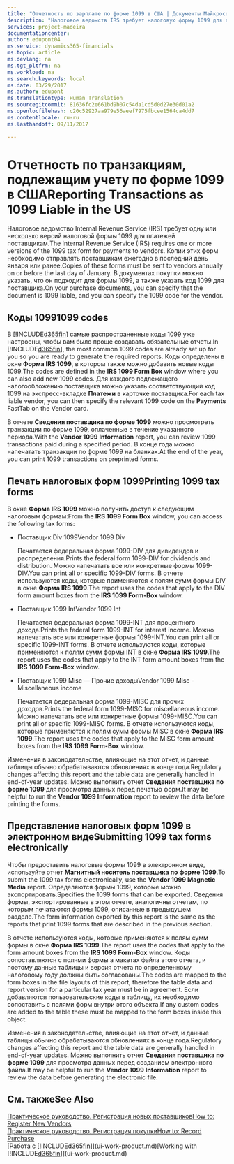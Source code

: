 ```yaml
---
title: "Отчетность по зарплате по форме 1099 в США | Документы Майкрософт"
description: "Налоговое ведомств IRS требует налоговую форму 1099 для платежей поставщикам, и вы можете указать, что документ продажи подлежит учету по форме 1099, и задать код 1099 для поставщика."
services: project-madeira
documentationcenter: 
author: edupont04
ms.service: dynamics365-financials
ms.topic: article
ms.devlang: na
ms.tgt_pltfrm: na
ms.workload: na
ms.search.keywords: local
ms.date: 03/29/2017
ms.author: edupont
ms.translationtype: Human Translation
ms.sourcegitcommit: 81636fc2e661bd9b07c54da1cd5d0d27e30d01a2
ms.openlocfilehash: c20c52927aa979e56aeef7975fbcee1564ca4dd7
ms.contentlocale: ru-ru
ms.lasthandoff: 09/11/2017

---
```

# <a name="reporting-transactions-as-1099-liable-in-the-us"></a><span data-ttu-id="29d2c-103">Отчетность по транзакциям, подлежащим учету по форме 1099 в США</span><span class="sxs-lookup"><span data-stu-id="29d2c-103">Reporting Transactions as 1099 Liable in the US</span></span>

<span data-ttu-id="29d2c-104">Налоговое ведомство Internal Revenue Service (IRS) требует одну или несколько версий налоговой формы 1099 для платежей поставщикам.</span><span class="sxs-lookup"><span data-stu-id="29d2c-104">The Internal Revenue Service (IRS) requires one or more versions of the 1099 tax form for payments to vendors.</span></span> <span data-ttu-id="29d2c-105">Копии этих форм необходимо отправлять поставщикам ежегодно в последний день января или ранее.</span><span class="sxs-lookup"><span data-stu-id="29d2c-105">Copies of these forms must be sent to vendors annually on or before the last day of January.</span></span> <span data-ttu-id="29d2c-106">В документах покупки можно указать, что он подходит для формы 1099, а также указать код 1099 для поставщика.</span><span class="sxs-lookup"><span data-stu-id="29d2c-106">On your purchase documents, you can specify that the document is 1099 liable, and you can specify the 1099 code for the vendor.</span></span>  

## <a name="1099-codes"></a><span data-ttu-id="29d2c-107">Коды 1099</span><span class="sxs-lookup"><span data-stu-id="29d2c-107">1099 codes</span></span>
<span data-ttu-id="29d2c-108">В [!INCLUDE[d365fin](includes/d365fin_md.md)] самые распространенные коды 1099 уже настроены, чтобы вам было проще создавать обязательные отчеты.</span><span class="sxs-lookup"><span data-stu-id="29d2c-108">In [!INCLUDE[d365fin](includes/d365fin_md.md)], the most common 1099 codes are already set up for you so you are ready to generate the required reports.</span></span> <span data-ttu-id="29d2c-109">Коды определены в окне **Форма IRS 1099**, в котором также можно добавить новые коды 1099.</span><span class="sxs-lookup"><span data-stu-id="29d2c-109">The codes are defined in the **IRS 1099 Form Box** window where you can also add new 1099 codes.</span></span> <span data-ttu-id="29d2c-110">Для каждого подлежащего налогообложению поставщика можно указать соответствующий код 1099 на экспресс-вкладке **Платежи** в карточке поставщика.</span><span class="sxs-lookup"><span data-stu-id="29d2c-110">For each tax liable vendor, you can then specify the relevant 1099 code on the **Payments** FastTab on the Vendor card.</span></span>  

<span data-ttu-id="29d2c-111">В отчете **Сведения поставщика по форме 1099** можно просмотреть транзакции по форме 1099, оплаченные в течение указанного периода.</span><span class="sxs-lookup"><span data-stu-id="29d2c-111">With the **Vendor 1099 Information** report, you can review 1099 transactions paid during a specified period.</span></span> <span data-ttu-id="29d2c-112">В конце года можно напечатать транзакции по форме 1099 на бланках.</span><span class="sxs-lookup"><span data-stu-id="29d2c-112">At the end of the year, you can print 1099 transactions on preprinted forms.</span></span>  

## <a name="printing-1099-tax-forms"></a><span data-ttu-id="29d2c-113">Печать налоговых форм 1099</span><span class="sxs-lookup"><span data-stu-id="29d2c-113">Printing 1099 tax forms</span></span>
<span data-ttu-id="29d2c-114">В окне **Форма IRS 1099** можно получить доступ к следующим налоговым формам:</span><span class="sxs-lookup"><span data-stu-id="29d2c-114">From the **IRS 1099 Form Box** window, you can access the following tax forms:</span></span>  

* <span data-ttu-id="29d2c-115">Поставщик Div 1099</span><span class="sxs-lookup"><span data-stu-id="29d2c-115">Vendor 1099 Div</span></span>  

  <span data-ttu-id="29d2c-116">Печатается федеральная форма 1099-DIV для дивидендов и распределения.</span><span class="sxs-lookup"><span data-stu-id="29d2c-116">Prints the federal form 1099-DIV for dividends and distribution.</span></span> <span data-ttu-id="29d2c-117">Можно напечатать все или конкретные формы 1099-DIV.</span><span class="sxs-lookup"><span data-stu-id="29d2c-117">You can print all or specific 1099-DIV forms.</span></span> <span data-ttu-id="29d2c-118">В отчете используются коды, которые применяются к полям сумм формы DIV в окне **Форма IRS 1099**.</span><span class="sxs-lookup"><span data-stu-id="29d2c-118">The report uses the codes that apply to the DIV form amount boxes from the **IRS 1099 Form-Box** window.</span></span>  
* <span data-ttu-id="29d2c-119">Поставщик 1099 Int</span><span class="sxs-lookup"><span data-stu-id="29d2c-119">Vendor 1099 Int</span></span>  

  <span data-ttu-id="29d2c-120">Печатается федеральная форма 1099-INT для процентного дохода.</span><span class="sxs-lookup"><span data-stu-id="29d2c-120">Prints the federal form 1099-INT for interest income.</span></span> <span data-ttu-id="29d2c-121">Можно напечатать все или конкретные формы 1099-INT.</span><span class="sxs-lookup"><span data-stu-id="29d2c-121">You can print all or specific 1099-INT forms.</span></span> <span data-ttu-id="29d2c-122">В отчете используются коды, которые применяются к полям сумм формы INT в окне **Форма IRS 1099**.</span><span class="sxs-lookup"><span data-stu-id="29d2c-122">The report uses the codes that apply to the INT form amount boxes from the **IRS 1099 Form-Box** window.</span></span>  
* <span data-ttu-id="29d2c-123">Поставщик 1099 Misc — Прочие доходы</span><span class="sxs-lookup"><span data-stu-id="29d2c-123">Vendor 1099 Misc - Miscellaneous income</span></span>  

  <span data-ttu-id="29d2c-124">Печатается федеральная форма 1099-MISC для прочих доходов.</span><span class="sxs-lookup"><span data-stu-id="29d2c-124">Prints the federal form 1099-MISC for miscellaneous income.</span></span> <span data-ttu-id="29d2c-125">Можно напечатать все или конкретные формы 1099-MISC.</span><span class="sxs-lookup"><span data-stu-id="29d2c-125">You can print all or specific 1099-MISC forms.</span></span> <span data-ttu-id="29d2c-126">В отчете используются коды, которые применяются к полям сумм формы MISC в окне **Форма IRS 1099**.</span><span class="sxs-lookup"><span data-stu-id="29d2c-126">The report uses the codes that apply to the MISC form amount boxes from the **IRS 1099 Form-Box** window.</span></span>  

<span data-ttu-id="29d2c-127">Изменения в законодательстве, влияющие на этот отчет, и данные таблицы обычно обрабатываются обновлениях в конце года.</span><span class="sxs-lookup"><span data-stu-id="29d2c-127">Regulatory changes affecting this report and the table data are generally handled in end-of-year updates.</span></span>
<span data-ttu-id="29d2c-128">Можно выполнить отчет **Сведения поставщика по форме 1099** для просмотра данных перед печатью форм.</span><span class="sxs-lookup"><span data-stu-id="29d2c-128">It may be helpful to run the **Vendor 1099 Information** report to review the data before printing the forms.</span></span>

## <a name="submitting-1099-tax-forms-electronically"></a><span data-ttu-id="29d2c-129">Представление налоговых форм 1099 в электронном виде</span><span class="sxs-lookup"><span data-stu-id="29d2c-129">Submitting 1099 tax forms electronically</span></span>
<span data-ttu-id="29d2c-130">Чтобы предоставить налоговые формы 1099 в электронном виде, используйте отчет **Магнитный носитель поставщика по форме 1099**.</span><span class="sxs-lookup"><span data-stu-id="29d2c-130">To submit the 1099 tax forms electronically, use the **Vendor 1099 Magnetic Media** report.</span></span> <span data-ttu-id="29d2c-131">Определяются формы 1099, которые можно экспортировать.</span><span class="sxs-lookup"><span data-stu-id="29d2c-131">Specifies the 1099 forms that can be exported.</span></span> <span data-ttu-id="29d2c-132">Сведения формы, экспортированные в этом отчете, аналогичны отчетам, по которым печатаются формы 1099, описанные в предыдущем разделе.</span><span class="sxs-lookup"><span data-stu-id="29d2c-132">The form information exported by this report is the same as the reports that print 1099 forms that are described in the previous section.</span></span>  

<span data-ttu-id="29d2c-133">В отчете используются коды, которые применяются к полям сумм формы в окне **Форма IRS 1099**.</span><span class="sxs-lookup"><span data-stu-id="29d2c-133">The report uses the codes that apply to the form amount boxes from the **IRS 1099 Form-Box** window.</span></span> <span data-ttu-id="29d2c-134">Коды сопоставляются с полями формы a макетах файла этого отчета, и поэтому данные таблицы и версия отчета по определенному налоговому году должны быть согласованы.</span><span class="sxs-lookup"><span data-stu-id="29d2c-134">The codes are mapped to the form boxes in the file layouts of this report, therefore the table data and report version for a particular tax year must be in agreement.</span></span> <span data-ttu-id="29d2c-135">Если добавляются пользовательские коды в таблицу, их необходимо сопоставить с полями форм внутри этого объекта.</span><span class="sxs-lookup"><span data-stu-id="29d2c-135">If any custom codes are added to the table these must be mapped to the form boxes inside this object.</span></span>  

<span data-ttu-id="29d2c-136">Изменения в законодательстве, влияющие на этот отчет, и данные таблицы обычно обрабатываются обновлениях в конце года.</span><span class="sxs-lookup"><span data-stu-id="29d2c-136">Regulatory changes affecting this report and the table data are generally handled in end-of-year updates.</span></span>
<span data-ttu-id="29d2c-137">Можно выполнить отчет **Сведения поставщика по форме 1099** для просмотра данных перед созданием электронного файла.</span><span class="sxs-lookup"><span data-stu-id="29d2c-137">It may be helpful to run the **Vendor 1099 Information** report to review the data before generating the electronic file.</span></span>  

## <a name="see-also"></a><span data-ttu-id="29d2c-138">См. также</span><span class="sxs-lookup"><span data-stu-id="29d2c-138">See Also</span></span>
[<span data-ttu-id="29d2c-139">Практическое руководство. Регистрация новых поставщиков</span><span class="sxs-lookup"><span data-stu-id="29d2c-139">How to: Register New Vendors</span></span>](purchasing-how-register-new-vendors.md)  
[<span data-ttu-id="29d2c-140">Практическое руководство. Регистрация покупки</span><span class="sxs-lookup"><span data-stu-id="29d2c-140">How to: Record Purchase</span></span>](purchasing-how-record-purchases.md)  
<span data-ttu-id="29d2c-141">[Работа с [!INCLUDE[d365fin](includes/d365fin_md.md)]](ui-work-product.md)</span><span class="sxs-lookup"><span data-stu-id="29d2c-141">[Working with [!INCLUDE[d365fin](includes/d365fin_md.md)]](ui-work-product.md)</span></span>  

